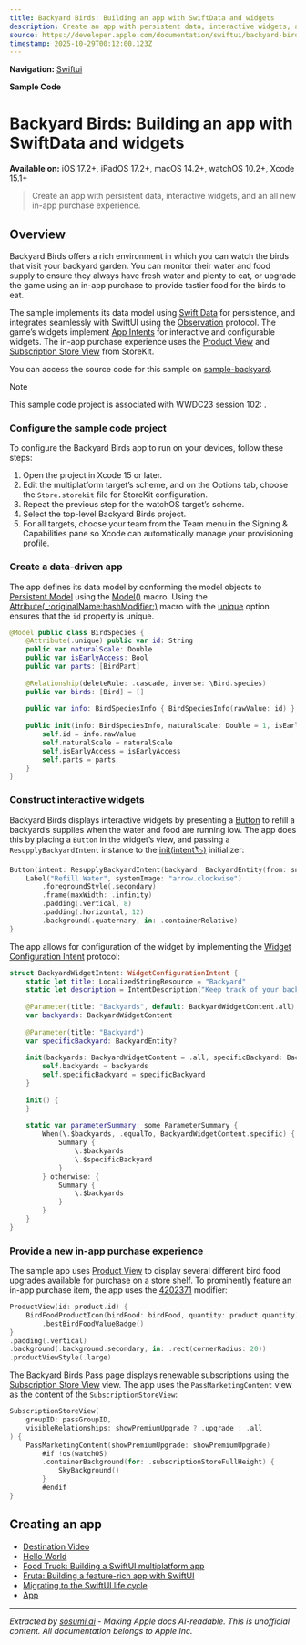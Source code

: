 ```yaml
---
title: Backyard Birds: Building an app with SwiftData and widgets
description: Create an app with persistent data, interactive widgets, and an all new in-app purchase experience.
source: https://developer.apple.com/documentation/swiftui/backyard-birds-sample
timestamp: 2025-10-29T00:12:00.123Z
---
```


**Navigation:** [Swiftui](/documentation/swiftui)

**Sample Code**

# Backyard Birds: Building an app with SwiftData and widgets

**Available on:** iOS 17.2+, iPadOS 17.2+, macOS 14.2+, watchOS 10.2+, Xcode 15.1+

> Create an app with persistent data, interactive widgets, and an all new in-app purchase experience.

## Overview

Backyard Birds offers a rich environment in which you can watch the birds that visit your backyard garden. You can monitor their water and food supply to ensure they always have fresh water and plenty to eat, or upgrade the game using an in-app purchase to provide tastier food for the birds to eat.

The sample implements its data model using [Swift Data](/documentation/SwiftData) for persistence, and integrates seamlessly with SwiftUI using the [Observation](/documentation/Observation) protocol. The game’s widgets implement [App Intents](/documentation/AppIntents) for interactive and configurable widgets. The in-app purchase experience uses the [Product View](/documentation/StoreKit/ProductView) and [Subscription Store View](/documentation/StoreKit/SubscriptionStoreView) from StoreKit.

You can access the source code for this sample on [sample-backyard](https://github.com/apple/sample-backyard-birds).

> [!NOTE]
> This sample code project is associated with WWDC23 session 102: [](https://developer.apple.com/wwdc23/102/).

### Configure the sample code project

To configure the Backyard Birds app to run on your devices, follow these steps:

1. Open the project in Xcode 15 or later.
2. Edit the multiplatform target’s scheme, and on the Options tab, choose the `Store.storekit` file for StoreKit configuration.
3. Repeat the previous step for the watchOS target’s scheme.
4. Select the top-level Backyard Birds project.
5. For all targets, choose your team from the Team menu in the Signing & Capabilities pane so Xcode can automatically manage your provisioning profile.

### Create a data-driven app

The app defines its data model by conforming the model objects to [Persistent Model](/documentation/SwiftData/PersistentModel) using the [Model()](/documentation/SwiftData/Model()) macro. Using the [Attribute(_:originalName:hashModifier:)](/documentation/SwiftData/Attribute(_:originalName:hashModifier:)) macro with the [unique](/documentation/SwiftData/Schema/Attribute/Option/unique) option ensures that the `id` property is unique.

```swift
@Model public class BirdSpecies {
    @Attribute(.unique) public var id: String
    public var naturalScale: Double
    public var isEarlyAccess: Bool
    public var parts: [BirdPart]
    
    @Relationship(deleteRule: .cascade, inverse: \Bird.species)
    public var birds: [Bird] = []
    
    public var info: BirdSpeciesInfo { BirdSpeciesInfo(rawValue: id) }
    
    public init(info: BirdSpeciesInfo, naturalScale: Double = 1, isEarlyAccess: Bool = false, parts: [BirdPart]) {
        self.id = info.rawValue
        self.naturalScale = naturalScale
        self.isEarlyAccess = isEarlyAccess
        self.parts = parts
    }
}
```

### Construct interactive widgets

Backyard Birds displays interactive widgets by presenting a [Button](/documentation/swiftui/button) to refill a backyard’s supplies when the water and food are running low. The app does this by placing a `Button` in the widget’s view, and passing a `ResupplyBackyardIntent` instance to the [init(intent:label:)](/documentation/SwiftUI/Button/init(intent:label:)) initializer:

```swift
Button(intent: ResupplyBackyardIntent(backyard: BackyardEntity(from: snapshot.backyard))) {
    Label("Refill Water", systemImage: "arrow.clockwise")
        .foregroundStyle(.secondary)
        .frame(maxWidth: .infinity)
        .padding(.vertical, 8)
        .padding(.horizontal, 12)
        .background(.quaternary, in: .containerRelative)
}
```

The app allows for configuration of the widget by implementing the [Widget Configuration Intent](/documentation/AppIntents/WidgetConfigurationIntent) protocol:

```swift
struct BackyardWidgetIntent: WidgetConfigurationIntent {
    static let title: LocalizedStringResource = "Backyard"
    static let description = IntentDescription("Keep track of your backyards.")
    
    @Parameter(title: "Backyards", default: BackyardWidgetContent.all)
    var backyards: BackyardWidgetContent
    
    @Parameter(title: "Backyard")
    var specificBackyard: BackyardEntity?
    
    init(backyards: BackyardWidgetContent = .all, specificBackyard: BackyardEntity? = nil) {
        self.backyards = backyards
        self.specificBackyard = specificBackyard
    }
    
    init() {
    }
    
    static var parameterSummary: some ParameterSummary {
        When(\.$backyards, .equalTo, BackyardWidgetContent.specific) {
            Summary {
                \.$backyards
                \.$specificBackyard
            }
        } otherwise: {
            Summary {
                \.$backyards
            }
        }
    }
}
```

### Provide a new in-app purchase experience

The sample app uses [Product View](/documentation/StoreKit/ProductView) to display several different bird food upgrades available for purchase on a store shelf. To prominently feature an in-app purchase item, the app uses the [4202371](/documentation/storekit/productview/4202371-productviewstyle) modifier:

```swift
ProductView(id: product.id) {
    BirdFoodProductIcon(birdFood: birdFood, quantity: product.quantity)
        .bestBirdFoodValueBadge()
}
.padding(.vertical)
.background(.background.secondary, in: .rect(cornerRadius: 20))
.productViewStyle(.large)
```

The Backyard Birds Pass page displays renewable subscriptions using the [Subscription Store View](/documentation/StoreKit/SubscriptionStoreView) view. The app uses the `PassMarketingContent` view as the content of the `SubscriptionStoreView`:

```swift
SubscriptionStoreView(
    groupID: passGroupID,
    visibleRelationships: showPremiumUpgrade ? .upgrade : .all
) {
    PassMarketingContent(showPremiumUpgrade: showPremiumUpgrade)
        #if !os(watchOS)
        .containerBackground(for: .subscriptionStoreFullHeight) {
            SkyBackground()
        }
        #endif
}
```

## Creating an app

- [Destination Video](/documentation/visionOS/destination-video)
- [Hello World](/documentation/visionOS/World)
- [Food Truck: Building a SwiftUI multiplatform app](/documentation/swiftui/food-truck-building-a-swiftui-multiplatform-app)
- [Fruta: Building a feature-rich app with SwiftUI](/documentation/AppClip/fruta-building-a-feature-rich-app-with-swiftui)
- [Migrating to the SwiftUI life cycle](/documentation/swiftui/migrating-to-the-swiftui-life-cycle)
- [App](/documentation/swiftui/app)

---

*Extracted by [sosumi.ai](https://sosumi.ai) - Making Apple docs AI-readable.*
*This is unofficial content. All documentation belongs to Apple Inc.*
